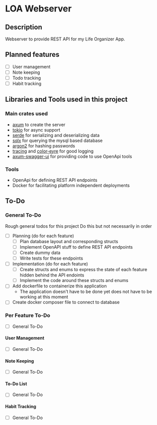 # LOA Webserver

## Description

Webserver to provide REST API for my Life Organizer App.  

## Planned features

- [ ] User management
- [ ] Note keeping
- [ ] Todo tracking
- [ ] Habit tracking

## Libraries and Tools used in this project

### Main crates used

- [axum](https://crates.io/crates/axum) to create the server
- [tokio](https://crates.io/crates/tokio) for async support
- [serde](https://crates.io/crates/serde) for serializing and deserializing data
- [sqlx](https://crates.io/crates/sqlx) for querying the mysql based database
- [argon2](https://crates.io/crates/argon2) for hashing passwords
- [tracing](https://crates.io/crates/tracing) and [color-eyre](https://crates.io/crates/color-eyre) for good logging
- [axum-swagger-ui](https://crates.io/crates/axum-swagger-ui) for providing code to use OpenApi tools

### Tools

- OpenApi for defining REST API endpoints
- Docker for facilitating platform independent deployments

## To-Do

### General To-Do

Rough general todos for this project
Do this but not necessarily in order

- [ ] Planning (do for each feature)
	- [ ] Plan database layout and corresponding structs
	- [ ] Implement OpenAPI stuff to define REST API endpoints
	- [ ] Create dummy data
	- [ ] Write tests for these endpoints
- [ ] Implementation (do for each feature)
	- [ ] Create structs and enums to express the state of each feature hidden behind the API endoints
	- [ ] Implement the code around these structs and enums
- [ ] Add dockerfile to containerize this application
	- The application doesn't have to be done yet does not have to be working at this moment
- [ ] Create docker composer file to connect to database

### Per Feature To-Do

- [ ] General To-Do

#### User Management

- [ ] General To-Do

#### Note Keeping

- [ ] General To-Do

#### To-Do List

- [ ] General To-Do

#### Habit Tracking

- [ ] General To-Do